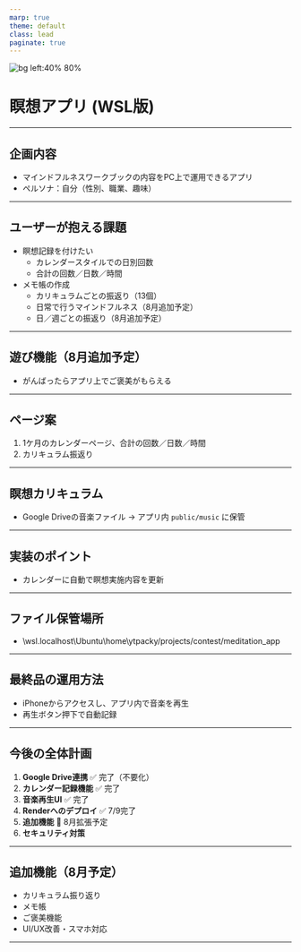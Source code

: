```yaml
---
marp: true
theme: default
class: lead
paginate: true
---
```


![bg left:40% 80%](https://images.unsplash.com/photo-1506744038136-46273834b3fb?auto=format&fit=crop&w=800&q=80)

# 瞑想アプリ (WSL版)

---

## 企画内容

- マインドフルネスワークブックの内容をPC上で運用できるアプリ
- ペルソナ：自分（性別、職業、趣味）

---

## ユーザーが抱える課題

- 瞑想記録を付けたい
  - カレンダースタイルでの日別回数
  - 合計の回数／日数／時間
- メモ帳の作成
  - カリキュラムごとの振返り（13個）
  - 日常で行うマインドフルネス（8月追加予定）
  - 日／週ごとの振返り（8月追加予定）

---

## 遊び機能（8月追加予定）

- がんばったらアプリ上でご褒美がもらえる

---

## ページ案

1. 1ケ月のカレンダーページ、合計の回数／日数／時間
2. カリキュラム振返り

---

## 瞑想カリキュラム

- Google Driveの音楽ファイル → アプリ内 `public/music` に保管

---

## 実装のポイント

- カレンダーに自動で瞑想実施内容を更新

---

## ファイル保管場所

- \\wsl.localhost\Ubuntu\home\ytpacky/projects/contest/meditation_app

---

## 最終品の運用方法

- iPhoneからアクセスし、アプリ内で音楽を再生
- 再生ボタン押下で自動記録

---

## 今後の全体計画

1. **Google Drive連携** ✅ 完了（不要化）
2. **カレンダー記録機能** ✅ 完了
3. **音楽再生UI** ✅ 完了
4. **Renderへのデプロイ** ✅ 7/9完了
5. **追加機能** 🔄 8月拡張予定
6. **セキュリティ対策**

---

## 追加機能（8月予定）

- カリキュラム振り返り
- メモ帳
- ご褒美機能
- UI/UX改善・スマホ対応

--- 